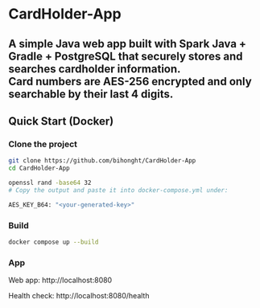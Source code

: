 # CardHolder-App

A simple Java web app built with **Spark Java + Gradle + PostgreSQL** that securely stores and searches cardholder information.  
Card numbers are **AES-256 encrypted** and only searchable by their last 4 digits.
---
## Quick Start (Docker)

### Clone the project
```bash
git clone https://github.com/bihonght/CardHolder-App
cd CardHolder-App

openssl rand -base64 32
# Copy the output and paste it into docker-compose.yml under:

AES_KEY_B64: "<your-generated-key>"
```

### Build
```bash
docker compose up --build

```

### App
Web app: http://localhost:8080

Health check: http://localhost:8080/health